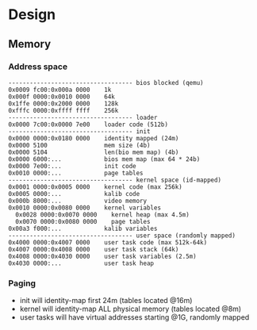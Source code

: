 # Design

## Memory

### Address space

	----------------------------------- bios blocked (qemu)
	0x0009 fc00:0x000a 0000    1k
	0x000f 0000:0x0010 0000    64k
	0x1ffe 0000:0x2000 0000    128k
	0xfffc 0000:0xffff ffff    256k
	----------------------------------- loader
	0x0000 7c00:0x0000 7e00    loader code (512b)
	----------------------------------- init
	0x0000 0000:0x0180 0000    identity mapped (24m)
	0x0000 5100                mem size (4b)
	0x0000 5104                len(bio mem map) (4b)
	0x0000 6000:...            bios mem map (max 64 * 24b)
	0x0000 7e00:...            init code
	0x0010 0000:...            page tables
	----------------------------------- kernel space (id-mapped)
	0x0001 0000:0x0005 0000    kernel code (max 256k)
	0x0005 0000:...            kalib code
	0x000b 8000:...            video memory
	0x0010 0000:0x0080 0000    kernel variables
	  0x0028 0000:0x0070 0000    kernel heap (max 4.5m)
	  0x0070 0000:0x0080 0000    page tables
	0x00a3 f000:...            kalib variables
	----------------------------------- user space (randomly mapped)
	0x4000 0000:0x4007 0000    user task code (max 512k-64k)
	0x4007 0000:0x4008 0000    user task stack (64k)
	0x4008 0000:0x4030 0000    user task variables (2.5m)
	0x4030 0000:...            user task heap

### Paging

* init will identity-map first 24m (tables located @16m)
* kernel will identity-map ALL physical memory (tables located @8m)
* user tasks will have virtual addresses starting @1G, randomly mapped